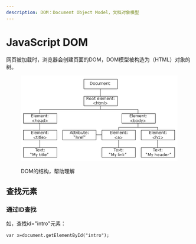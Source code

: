 ```yaml
---
description: DOM：Document Object Model，文档对象模型
---
```


# JavaScript DOM

网页被加载时，浏览器会创建页面的DOM，DOM模型被构造为（HTML）对象的树。

<figure><img src=".gitbook/assets/image (4).png" alt=""><figcaption><p>DOM的结构，帮助理解</p></figcaption></figure>

## 查找元素

### 通过ID查找

如，查找id="intro"元素：

```
var x=document.getElementById("intro");
```

